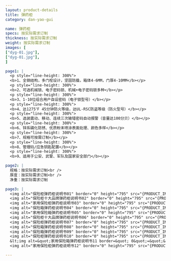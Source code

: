 ```yaml
---
layout: product-details
title: 弹药柜
category: dan-yao-gui

name: 弹药柜
specs: 按实际需求订制
thickness: 按实际需求订制
weight: 按实际需求订制
images: [
["dyg-01.jpg"],
["dyg-01.jpg"],
]

page1: |
  <p style="line-height: 300%">
  <b>1、全钢结构，多门栓设计，坚固防撬，箱体4-6MM，门厚4-10MM</b></p>
  <p style="line-height: 300%">
  <b>2、可选机械锁、电子密码锁、机械+电子密码锁多种</b></p>
  <p style="line-height: 300%">
  <b>3、1-10位组合用户自设密码（电子锁型号）</b></p>
  <p style="line-height: 300%">
  <b>4、达1275℉ 45分钟防火等级，达UL-RSC防盗等级（防火型号）</b></p>
  <p style="line-height: 300%">
  <b>5、选装震动、移动、连续三次输错密码自动报警（音量达100分贝）</b></p>
  <p style="line-height: 300%">
  <b>6、锌系磷化防锈、优质粉末喷涂表面处理、颜色多样</b></p>
  <p style="line-height: 300%">
  <b>7、规格可按需订制</b></p>
  <p style="line-height: 300%">
  <b>8、管理码/应急钥匙配置</b></p>
  <p style="line-height: 300%">
  <b>9、适用于公安、武警、军队及国家安全部门</b></p>

page2: |
  规格：按实际需求订制<br />
  厚度：按实际需求订制<br />
  净重：按实际需求订制

page3: |
  <img alt="保险柜弹药柜说明书01" border="0" height="795" src="{PRODUCT_IMAGES}fg-sm01.jpg" width="538" /><br />
  <img alt="保险柜十大品牌弹药柜说明书02" border="0" height="795" src="{PRODUCT_IMAGES}fg-sm02.jpg" width="538" /><br />
  <img alt="家用保险柜弹药柜说明书03" border="0" height="795" src="{PRODUCT_IMAGES}fg-sm03.jpg" width="538" /><br />
  <img alt="保险箱弹药柜说明书04" border="0" height="795" src="{PRODUCT_IMAGES}fg-sm04.jpg" width="538" /><br />
  <img alt="家用保险箱弹药柜说明书05" border="0" height="795" src="{PRODUCT_IMAGES}fg-sm05.jpg" width="538" /><br />
  <img alt="保险柜十大品牌弹药柜说明书06" border="0" height="795" src="{PRODUCT_IMAGES}fg-sm06.jpg" width="538" /><br />
  <img alt="保险柜弹药柜说明书07" border="0" height="795" src="{PRODUCT_IMAGES}fg-sm07.jpg" width="538" /><br />
  <img alt="保险箱弹药柜说明书08" border="0" height="795" src="{PRODUCT_IMAGES}fg-sm08.jpg" width="538" /><br />
  <img alt="保险箱弹药柜说明书09" border="0" height="795" src="{PRODUCT_IMAGES}fg-sm09.jpg" width="538" /><br />
  <img alt="保险柜弹药柜说明书10" border="0" height="795" src="{PRODUCT_IMAGES}fg-sm10.jpg" width="538" /><br />
  &lt;img alt=&quot;家用保险箱弹药柜说明书11 border=&quot; 0&quot;=&quot;&quot; height=&quot;795&quot; data-cke-saved-src=&quot;{PRODUCT_IMAGES}fg-sm11.jpg&quot; src=&quot;{PRODUCT_IMAGES}fg-sm11.jpg&quot; width=&quot;538&quot;&gt;<br />
  <img alt="家用保险柜弹药柜说明书12" border="0" height="795" src="{PRODUCT_IMAGES}fg-sm12.jpg" width="538" />

---
```

